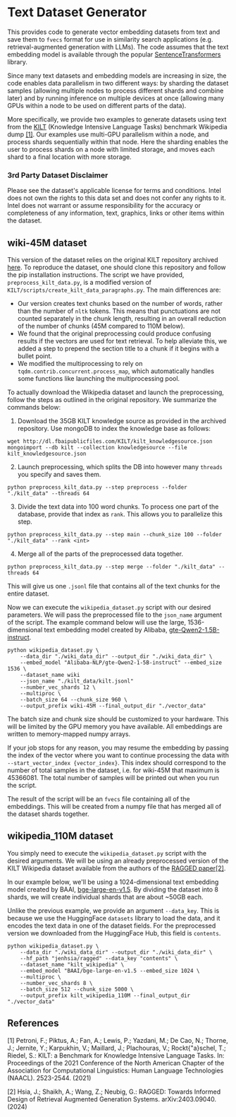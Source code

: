 # Text Dataset Generator

This provides code to generate vector embedding datasets from text and save them to 
`fvecs` format for use in similarity search applications (e.g. retrieval-augmented 
generation with LLMs). The code assumes that the text embedding model is available 
through the popular [SentenceTransformers](https://sbert.net/) library.

Since many text datasets and embedding models are increasing in size, the code enables data 
parallelism in two different ways: by sharding the dataset samples (allowing multiple 
nodes to process different shards and combine later) and by running inference on 
multiple devices at once (allowing many GPUs within a node to be used on different 
parts of the data).

More specifically, we provide two examples to generate datasets using text 
from the [KILT](https://ai.meta.com/tools/kilt/) (Knowledge Intensive Language Tasks) 
benchmark Wikipedia dump [[1]](#1). Our examples use multi-GPU parallelism within a node, and 
process shards sequentially within that node. Here the sharding enables the user to 
process shards on a node with limited storage, and moves each shard to a final location 
with more storage.

### 3rd Party Dataset Disclaimer
Please see the dataset's applicable license for terms and conditions. Intel 
does not own the rights to this data set and does not confer any rights to 
it. Intel does not warrant or assume responsibility for the accuracy or 
completeness of any information, text, graphics, links or other items within 
the dataset.

## wiki-45M dataset

This version of the dataset relies on the original KILT repository archived 
[here](https://github.com/facebookresearch/KILT). To reproduce the dataset, one should clone
 this repository and follow the pip installation instructions. The script we have provided,
`preprocess_kilt_data.py`, is a modified version of `KILT/scripts/create_kilt_data_paragraphs.py`. 
The main differences are:
* Our version creates text chunks based on the number of words, rather than the number of 
`nltk` tokens. This means that punctuations are not counted separately in the chunk length, 
resulting in an overall reduction of the number of chunks (45M compared to 110M below).
* We found that the original preprocessing could produce confusing results if the vectors are 
used for text retrieval. To help alleviate this, we added a step to prepend the section title 
to a chunk if it begins with a bullet point.
* We modified the multiprocessing to rely on `tqdm.contrib.concurrent.process_map`, which 
automatically handles some functions like launching the multiprocessing pool.

To actually download the Wikipedia dataset and launch the preprocessing, follow the steps as 
outlined in the original repository. We summarize the commands below:
1. Download the 35GB KILT knowledge source as provided in the archived repository. Use mongoDB 
to index the knowledge base as follows:
```
wget http://dl.fbaipublicfiles.com/KILT/kilt_knowledgesource.json
mongoimport --db kilt --collection knowledgesource --file kilt_knowledgesource.json
```
2. Launch preprocessing, which splits the DB into however many `threads` you specify and saves them.
```
python preprocess_kilt_data.py --step preprocess --folder "./kilt_data" --threads 64
```
3. Divide the text data into 100 word chunks. To process one part of the database, provide that index 
as `rank`. This allows you to parallelize this step.
```
python preprocess_kilt_data.py --step main --chunk_size 100 --folder "./kilt_data" --rank <int>
```
4. Merge all of the parts of the preprocessed data together.
```
python preprocess_kilt_data.py --step merge --folder "./kilt_data" --threads 64
```
This will give us one `.jsonl` file that contains all of the text chunks for the entire dataset.

Now we can execute the `wikipedia_dataset.py` script with our desired parameters. We will pass the
preprocessed file to the `json_name` argument of the script. The example command below will use the
large, 1536-dimensional text embedding model created by Alibaba,
[gte-Qwen2-1.5B-instruct](https://huggingface.co/Alibaba-NLP/gte-Qwen2-1.5B-instruct).

```
python wikipedia_dataset.py \
    --data_dir "./wiki_data_dir" --output_dir "./wiki_data_dir" \
    --embed_model "Alibaba-NLP/gte-Qwen2-1-5B-instruct" --embed_size 1536 \
    --dataset_name wiki
    --json_name "./kilt_data/kilt.jsonl" 
    --number_vec_shards 12 \
    --multiproc \
    --batch_size 64 --chunk_size 960 \
    --output_prefix wiki-45M --final_output_dir "./vector_data" 
```
The batch size and chunk size should be customized to your hardware. This will be limited by the GPU
memory you have available. All embeddings are written to memory-mapped numpy arrays.

If your job stops for any reason, you may resume the embedding by passing the index of the vector
where you want to continue processing the data with `--start_vector_index {vector_index}`. This index
should correspond to the number of total samples in the dataset, i.e. for wiki-45M that maximum is
45366081. The total number of samples will be printed out when you run the script.

The result of the script will be an `fvecs` file containing all of the embeddings. This will be created
from a numpy file that has merged all of the dataset shards together.


## wikipedia_110M dataset

You simply need to execute the `wikipedia_dataset.py` script with the desired 
arguments. We will be using an already preprocessed version of the KILT Wikipedia dataset available 
from the authors of the [RAGGED paper](https://github.com/neulab/ragged)[[2]](#2). 

In our example below, we'll be using a 1024-dimensional text embedding model created by BAAI, 
[bge-large-en-v1.5](https://huggingface.co/BAAI/bge-large-en-v1.5).
By dividing the dataset into 8 shards, we will create individual shards that are about ~50GB each.

Unlike the previous example, we provide an argument `--data_key`. This is because we use the HuggingFace 
`datasets` library to load the data, and it encodes the text data in one of the dataset fields. For
the preprocessed version we downloaded from the HuggingFace Hub, this field is `contents`.

```
python wikipedia_dataset.py \
    --data_dir "./wiki_data_dir" --output_dir "./wiki_data_dir" \
    --hf_path "jenhsia/ragged" --data_key "contents" \
    --dataset_name "kilt_wikipedia" \
    --embed_model "BAAI/bge-large-en-v1.5 --embed_size 1024 \
    --multiproc \
    --number_vec_shards 8 \
    --batch_size 512 --chunk_size 5000 \
    --output_prefix kilt_wikipedia_110M --final_output_dir "./vector_data" 
```

## References

<a id="1">[1]</a> 
Petroni, F.; Piktus, A.; Fan, A.; Lewis, P.; Yazdani, M.; De Cao, N.; Thorne, J.; Jernite, Y.; Karpukhin, V.; 
Maillard, J.; Plachouras, V.; Rockt{\"a}schel, T.; Riedel, S.: KILT: a Benchmark for Knowledge Intensive Language Tasks. 
In: Proceedings of the 2021 Conference of the North American Chapter of the Association for Computational Linguistics: 
Human Language Technologies (NAACL). 2523-2544. (2021)

<a id="2">[2]</a>
Hsia, J.; Shaikh, A.; Wang, Z.; Neubig, G.: RAGGED: Towards Informed Design of Retrieval Augmented Generation Systems.
arXiv:2403.09040. (2024) 
